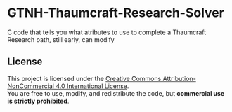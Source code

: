 # GTNH-Thaumcraft-Research-Solver

C code that tells you what atributes to use to complete a Thaumcraft Research path, still early, can modify

## License

This project is licensed under the [Creative Commons Attribution-NonCommercial 4.0 International License](https://creativecommons.org/licenses/by-nc/4.0/).  
You are free to use, modify, and redistribute the code, but **commercial use is strictly prohibited**.
